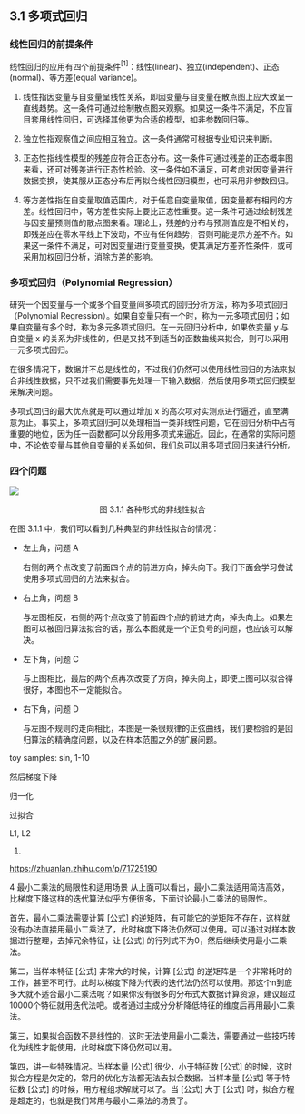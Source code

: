 
## 3.1 多项式回归

### 线性回归的前提条件

线性回归的应用有四个前提条件$^{[1]}$：线性(linear)、独立(independent)、正态(normal)、等方差(equal variance)。

1. 线性指因变量与自变量呈线性关系，即因变量与自变量在散点图上应大致呈一直线趋势。这一条件可通过绘制散点图来观察。如果这一条件不满足，不应盲目套用线性回归，可选择其他更为合适的模型，如非参数回归等。

2. 独立性指观察值之间应相互独立。这一条件通常可根据专业知识来判断。

3. 正态性指线性模型的残差应符合正态分布。这一条件可通过残差的正态概率图来看，还可对残差进行正态性检验。这一条件如不满足，可考虑对因变量进行数据变换，使其服从正态分布后再拟合线性回归模型，也可采用非参数回归。

4. 等方差性指在自变量取值范围内，对于任意自变量取值，因变量都有相同的方差。线性回归中，等方差性实际上要比正态性重要。这一条件可通过绘制残差与因变量预测值的散点图来看。理论上，残差的分布与预测值应是不相关的，即残差应在零水平线上下波动，不应有任何趋势，否则可能提示方差不齐。如果这一条件不满足，可对因变量进行变量变换，使其满足方差齐性条件，或可采用加权回归分析，消除方差的影响。

### 多项式回归（Polynomial Regression）

研究一个因变量与一个或多个自变量间多项式的回归分析方法，称为多项式回归（Polynomial Regression）。如果自变量只有一个时，称为一元多项式回归；如果自变量有多个时，称为多元多项式回归。在一元回归分析中，如果依变量 y 与自变量 x 的关系为非线性的，但是又找不到适当的函数曲线来拟合，则可以采用一元多项式回归。

在很多情况下，数据并不总是线性的，不过我们仍然可以使用线性回归的方法来拟合非线性数据，只不过我们需要事先处理一下输入数据，然后使用多项式回归模型来解决问题。

多项式回归的最大优点就是可以通过增加 x 的高次项对实测点进行逼近，直至满意为止。事实上，多项式回归可以处理相当一类非线性问题，它在回归分析中占有重要的地位，因为任一函数都可以分段用多项式来逼近。因此，在通常的实际问题中，不论依变量与其他自变量的关系如何，我们总可以用多项式回归来进行分析。

### 四个问题

![](./images/3-1-1.png)
<center>图 3.1.1 各种形式的非线性拟合</center>

在图 3.1.1 中，我们可以看到几种典型的非线性拟合的情况：

- 左上角，问题 A
  
  右侧的两个点改变了前面四个点的前进方向，掉头向下。我们下面会学习尝试使用多项式回归的方法来拟合。

- 右上角，问题 B
  
  与左图相反，右侧的两个点改变了前面四个点的前进方向，掉头向上。如果左图可以被回归算法拟合的话，那么本图就是一个正负号的问题，也应该可以解决。

- 左下角，问题 C
  
  与上图相比，最后的两个点再次改变了方向，掉头向上，即使上图可以拟合得很好，本图也不一定能拟合。

- 右下角，问题 D

  与左图不规则的走向相比，本图是一条很规律的正弦曲线，我们要检验的是回归算法的精确度问题，以及在样本范围之外的扩展问题。


toy samples:  sin, 1-10



然后梯度下降

归一化

过拟合

L1, L2







1. 

https://zhuanlan.zhihu.com/p/71725190

4 最小二乘法的局限性和适用场景
从上面可以看出，最小二乘法适用简洁高效，比梯度下降这样的迭代算法似乎方便很多，下面讨论最小二乘法的局限性。

首先，最小二乘法需要计算 [公式] 的逆矩阵，有可能它的逆矩阵不存在，这样就没有办法直接用最小二乘法了，此时梯度下降法仍然可以使用。可以通过对样本数据进行整理，去掉冗余特征，让 [公式] 的行列式不为0，然后继续使用最小二乘法。

第二，当样本特征 [公式] 非常大的时候，计算 [公式] 的逆矩阵是一个非常耗时的工作，甚至不可行。此时以梯度下降为代表的迭代法仍然可以使用。那这个n到底多大就不适合最小二乘法呢？如果你没有很多的分布式大数据计算资源，建议超过10000个特征就用迭代法吧。或者通过主成分分析降低特征的维度后再用最小二乘法。

第三，如果拟合函数不是线性的，这时无法使用最小二乘法，需要通过一些技巧转化为线性才能使用，此时梯度下降仍然可以用。

第四，讲一些特殊情况。当样本量 [公式] 很少，小于特征数 [公式] 的时候，这时拟合方程是欠定的，常用的优化方法都无法去拟合数据。当样本量 [公式] 等于特征数 [公式] 的时候，用方程组求解就可以了。当 [公式] 大于 [公式] 时，拟合方程是超定的，也就是我们常用与最小二乘法的场景了。